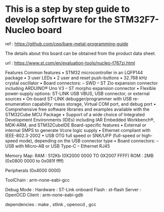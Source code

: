 # This is a step by step guide to develop sofrtware for the STM32F7-Nucleo board

ref : https://github.com/cpq/bare-metal-programming-guide

The details about this board can be obtained from the product data sheet.

url : <https://www.st.com/en/evaluation-tools/nucleo-f767zi.html>

Features
Common features
• STM32 microcontroller in an LQFP144 package
• 3 user LEDs
• 2 user and reset push-buttons
• 32.768 kHz crystal oscillator
• Board connectors:
– SWD
– ST Zio expansion connector including ARDUINO® Uno V3
– ST morpho expansion connector
• Flexible power-supply options: ST-LINK USB VBUS, USB connector, or external
sources
• On-board ST-LINK debugger/programmer with USB re-enumeration capability:
mass storage, Virtual COM port, and debug port
• Comprehensive free software libraries and examples available with the
STM32Cube MCU Package
• Support of a wide choice of Integrated Development Environments (IDEs)
including IAR Embedded Workbench®, MDK-ARM, and STM32CubeIDE
Board-specific features
• External or internal SMPS to generate Vcore logic supply
• Ethernet compliant with IEEE-802.3-2002
• USB OTG full speed or SNK/UFP (full-speed or high-speed mode), depending
on the USB connector type
• Board connectors:
– USB with Micro-AB or USB Type-C
– Ethernet RJ45

Memory Map:
RAM : 512Kb (0X2000 0000 TO 0X2007 FFFF)
ROM : 2MB   (0x0800 0000 to 0x081f ffff)

Peripherals (0x4000 0000)

ToolChain : arm-none-eabi-gcc

Debug Mode : 
    Hardware : ST-Link onboard
    Flash : st-flash
    Server : OpenOCD
    Client : arm-none-eabi-gdb

dependencies : make , stlink , openocd , gcc
